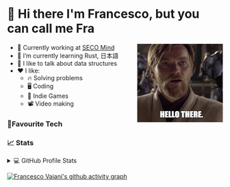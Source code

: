 # 👋 Hi there I'm Francesco, but you can call me Fra

  <img align="right" width="200" height="183" src="https://github.com/FrancescoVaiani/FrancescoVaiani/blob/main/assets/img/hello.jpg?raw=true">

  - 🏢 Currently working at [SECO Mind](https://www.seco.com/it/seco-mind)
  - 🌱 I’m currently learning Rust, 日本語
  - 💬 I like to talk about data structures
  - ❤ I like:
    - 🔥 Solving problems
    - 🖥 Coding
    - 👾 Indie Games
    - 📽 Video making


### 🚀Favourite Tech


### 📈 Stats

<details> 
  <summary>💻 GitHub Profile Stats</summary>
  <p align="center">
    <a href="https://github.com/anuraghazra/github-readme-stats">
      <img src="https://github-readme-stats.vercel.app/api?username=francescovaiani&show_icons=true&theme=onedark">
    </a>
  </p>
</details>

[![Francesco Vaiani's github activity graph](https://activity-graph.herokuapp.com/graph?username=FrancescoVaiani&bg_color=282C34&color=E2BD79&line=CE676E&point=8DB473)](https://github.com/ashutosh00710/github-readme-activity-graph)

<!--
**FrancescoVaiani/FrancescoVaiani** is a ✨ _special_ ✨ repository because its `README.md` (this file) appears on your GitHub profile.

Here are some ideas to get you started:

- 🔭 I’m currently working on ...
- 🌱 I’m currently learning ...
- 👯 I’m looking to collaborate on ...
- 🤔 I’m looking for help with ...
- 💬 Ask me about ...
- 📫 How to reach me: ...
- 😄 Pronouns: ...
- ⚡ Fun fact: ...
-->
